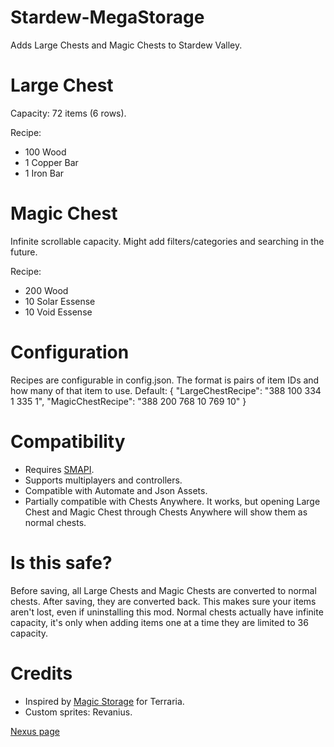 # Stardew-MegaStorage

Adds Large Chests and Magic Chests to Stardew Valley.

# Large Chest
Capacity: 72 items (6 rows).

Recipe:
* 100 Wood
* 1 Copper Bar
* 1 Iron Bar
 
# Magic Chest
Infinite scrollable capacity. Might add filters/categories and searching in the future.

Recipe:
* 200 Wood
* 10 Solar Essense
* 10 Void Essense

# Configuration
Recipes are configurable in config.json. The format is pairs of item IDs and how many of that item to use. Default:
{
  "LargeChestRecipe": "388 100 334 1 335 1",
  "MagicChestRecipe": "388 200 768 10 769 10"
}

# Compatibility
* Requires [SMAPI](https://smapi.io/).
* Supports multiplayers and controllers.
* Compatible with Automate and Json Assets.
* Partially compatible with Chests Anywhere. It works, but opening Large Chest and Magic Chest through Chests Anywhere will show them as normal chests.

# Is this safe?
Before saving, all Large Chests and Magic Chests are converted to normal chests. After saving, they are converted back. This makes sure your items aren't lost, even if uninstalling this mod. Normal chests actually have infinite capacity, it's only when adding items one at a time they are limited to 36 capacity.

# Credits
* Inspired by [Magic Storage](https://forums.terraria.org/index.php?threads/magic-storage.56294/) for Terraria.
* Custom sprites: Revanius.

[Nexus page](https://www.nexusmods.com/stardewvalley/mods/4089)
